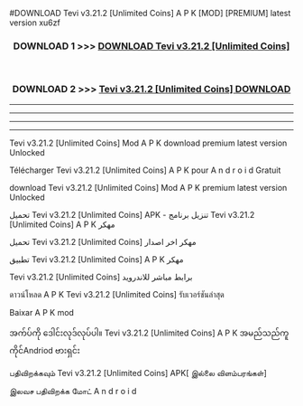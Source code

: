 #DOWNLOAD Tevi v3.21.2  [Unlimited Coins] A P K [MOD] [PREMIUM] latest version xu6zf



<div align="center">

<h3>DOWNLOAD 1 >>> <a href="https://teeasianyam.web.app?sq=Tevi v3.21.2  [Unlimited Coins]">DOWNLOAD Tevi v3.21.2  [Unlimited Coins] </a></h3><br>

<h3>DOWNLOAD 2 >>> <a href="https://teeasianyam.web.app?sq=Tevi v3.21.2  [Unlimited Coins] ">Tevi v3.21.2  [Unlimited Coins]  DOWNLOAD </a></h3>

</div>


----------------------------------------------------------

----------------------------------------------------------

----------------------------------------------------------

----------------------------------------------------------


Tevi v3.21.2  [Unlimited Coins]  Mod A P K download premium latest version Unlocked

Télécharger Tevi v3.21.2  [Unlimited Coins]  A P K pour A n d r o i d Gratuit

download Tevi v3.21.2  [Unlimited Coins]  Mod A P K premium latest version Unlocked

تحميل Tevi v3.21.2  [Unlimited Coins]  APK - تنزيل برنامج Tevi v3.21.2  [Unlimited Coins]  A P K مهكر

تحميل Tevi v3.21.2  [Unlimited Coins]  مهكر اخر اصدار

تطبيق Tevi v3.21.2  [Unlimited Coins]  A P K مهكر

Tevi v3.21.2  [Unlimited Coins]  برابط مباشر للاندرويد

ดาวน์โหลด A P K Tevi v3.21.2  [Unlimited Coins]  รับเวอร์ชันล่าสุด

Baixar A P K mod

အက်ပ်ကို ဒေါင်းလုဒ်လုပ်ပါ။ Tevi v3.21.2  [Unlimited Coins]  A P K အမည်သည်ကူကိုင်Andriod ဗားရှင်း

பதிவிறக்கவும் Tevi v3.21.2  [Unlimited Coins]  APK[ இல்லை விளம்பரங்கள்] 
 
இலவச பதிவிறக்க மோட் A n d r o i d



